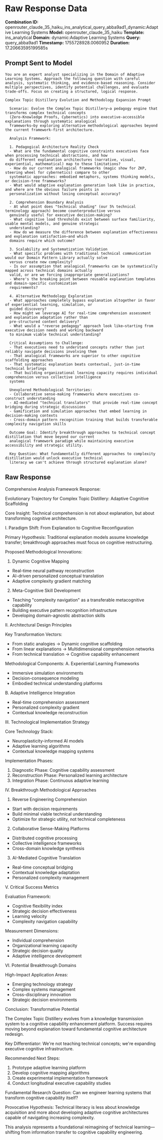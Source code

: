 # Raw Response Data

**Combination ID:** openrouter_claude_35_haiku_ins_analytical_query_abba9ad1_dynamic:Adaptive Learning Systems
**Model:** openrouter_claude_35_haiku
**Template:** ins_analytical
**Domain:** dynamic:Adaptive Learning Systems
**Query:** query_abba9ad1
**Timestamp:** 1755728928.0060952
**Duration:** 17.20663595199585s

## Prompt Sent to Model

```
You are an expert analyst specializing in the Domain of Adaptive Learning Systems. Approach the following question with careful analysis, systematic thinking, and evidence-based reasoning. Consider multiple perspectives, identify potential challenges, and evaluate trade-offs. Focus on creating a structured, logical response.

Complex Topic Distillery Evolution and Methodology Expansion Prompt

  Scenario: Evolve the Complex Topic Distillery—a pedagogy engine that transforms complex technical concepts
  (Zero-Knowledge Proofs, Cybernetics) into executive-accessible explanations through systematic analogical
  frameworks—by exploring alternative methodological approaches beyond the current framework-first architecture.

  Analysis Framework:

  1. Pedagogical Architecture Reality Check
  - What are the fundamental cognitive constraints executives face when processing technical abstractions, and how
  do different explanation architectures (narrative, visual, experiential, mathematical) map to these limitations?
  - How do our current analogical frameworks (magic show for ZKP, steering wheel for cybernetics) compare to other
  systematic approaches: embodied metaphors, systems thinking models, or decision-tree frameworks?
  - What would adaptive explanation generation look like in practice, and where are the obvious failure points in
  personalization without losing conceptual accuracy?

  2. Comprehension Boundary Analysis
  - At what point does "technical shading" (our 5% technical terminology approach) become counterproductive versus
  genuinely useful for executive decision-making?
  - What cognitive load thresholds exist between surface familiarity, usable mental models, and genuine strategic
  understanding?
  - How do we measure the difference between explanation effectiveness and explanation satisfaction—and which
  domains require which outcome?

  3. Scalability and Systematization Validation
  - What specific problems with traditional technical communication would our Domain Pattern Library actually solve
  versus create new complexity?
  - Is our assumption that analogical frameworks can be systematically mapped across technical domains actually
  valid, or are we forcing inappropriate generalizations?
  - Where's the breaking point between reusable explanation templates and domain-specific customization
  requirements?

  4. Alternative Methodology Exploration
  - What approaches completely bypass explanation altogether in favor of experiential learning, simulation, or
  guided discovery?
  - How might we leverage AI for real-time comprehension assessment and explanation adaptation rather than
  pre-structured content delivery?
  - What would a "reverse pedagogy" approach look like—starting from executive decision needs and working backward
  to minimum viable technical understanding?

  Critical Assumptions to Challenge:
  - That executives need to understand concepts rather than just reliably navigate decisions involving them
  - That analogical frameworks are superior to other cognitive scaffolding approaches
  - That systematic explanation beats contextual, just-in-time technical briefings
  - That building organizational learning capacity requires individual comprehension versus collective intelligence
  systems

  Unexplored Methodological Territories:
  - Collaborative sense-making frameworks where executives co-construct understanding
  - AI-mediated "technical translators" that provide real-time concept bridging during strategic discussions
  - Gamification and simulation approaches that embed learning in decision-making contexts
  - Cross-domain pattern recognition training that builds transferable complexity navigation skills

  Outcome Goal: Identify breakthrough approaches to technical concept distillation that move beyond our current
  analogical framework paradigm while maintaining executive accessibility and strategic utility.

  Key Question: What fundamentally different approaches to complexity distillation would unlock executive technical
  literacy we can't achieve through structured explanation alone?
```

## Raw Response

Comprehensive Analysis Framework Response:

Evolutionary Trajectory for Complex Topic Distillery: Adaptive Cognitive Scaffolding

Core Insight: Technical comprehension is not about explanation, but about transforming cognitive architecture.

I. Paradigm Shift: From Explanation to Cognitive Reconfiguration

Primary Hypothesis: Traditional explanation models assume knowledge transfer; breakthrough approaches must focus on cognitive restructuring.

Proposed Methodological Innovations:
1. Dynamic Cognitive Mapping
- Real-time neural pathway reconstruction
- AI-driven personalized conceptual translation
- Adaptive complexity gradient matching

2. Meta-Cognitive Skill Development
- Teaching "complexity navigation" as a transferable metacognitive capability
- Building executive pattern recognition infrastructure
- Developing domain-agnostic abstraction skills

II. Architectural Design Principles

Key Transformation Vectors:
- From static analogies → Dynamic cognitive scaffolding
- From linear explanations → Multidimensional comprehension networks
- From technical translation → Cognitive capability enhancement

Methodological Components:
A. Experiential Learning Frameworks
- Immersive simulation environments
- Decision-consequence modeling
- Embodied technical understanding platforms

B. Adaptive Intelligence Integration
- Real-time comprehension assessment
- Personalized complexity gradient
- Contextual knowledge reconstruction

III. Technological Implementation Strategy

Core Technology Stack:
- Neuroplasticity-informed AI models
- Adaptive learning algorithms
- Contextual knowledge mapping systems

Implementation Phases:
1. Diagnostic Phase: Cognitive capability assessment
2. Reconstruction Phase: Personalized learning architecture
3. Integration Phase: Continuous adaptive learning

IV. Breakthrough Methodological Approaches

1. Reverse Engineering Comprehension
- Start with decision requirements
- Build minimal viable technical understanding
- Optimize for strategic utility, not technical completeness

2. Collaborative Sense-Making Platforms
- Distributed cognitive processing
- Collective intelligence frameworks
- Cross-domain knowledge synthesis

3. AI-Mediated Cognitive Translation
- Real-time conceptual bridging
- Contextual knowledge adaptation
- Personalized complexity management

V. Critical Success Metrics

Evaluation Framework:
- Cognitive flexibility index
- Strategic decision effectiveness
- Learning velocity
- Complexity navigation capability

Measurement Dimensions:
- Individual comprehension
- Organizational learning capacity
- Strategic decision quality
- Adaptive intelligence development

VI. Potential Breakthrough Domains

High-Impact Application Areas:
- Emerging technology strategy
- Complex systems management
- Cross-disciplinary innovation
- Strategic decision environments

Conclusion: Transformative Potential

The Complex Topic Distillery evolves from a knowledge transmission system to a cognitive capability enhancement platform. Success requires moving beyond explanation toward fundamental cognitive architecture redesign.

Key Differentiator: We're not teaching technical concepts; we're expanding executive cognitive infrastructure.

Recommended Next Steps:
1. Prototype adaptive learning platform
2. Develop cognitive mapping algorithms
3. Create experimental implementation framework
4. Conduct longitudinal executive capability studies

Fundamental Research Question: Can we engineer learning systems that transform cognitive capability itself?

Provocative Hypothesis: Technical literacy is less about knowledge acquisition and more about developing adaptive cognitive architectures capable of navigating increasing complexity.

This analysis represents a foundational reimagining of technical learning—shifting from information transfer to cognitive capability engineering.